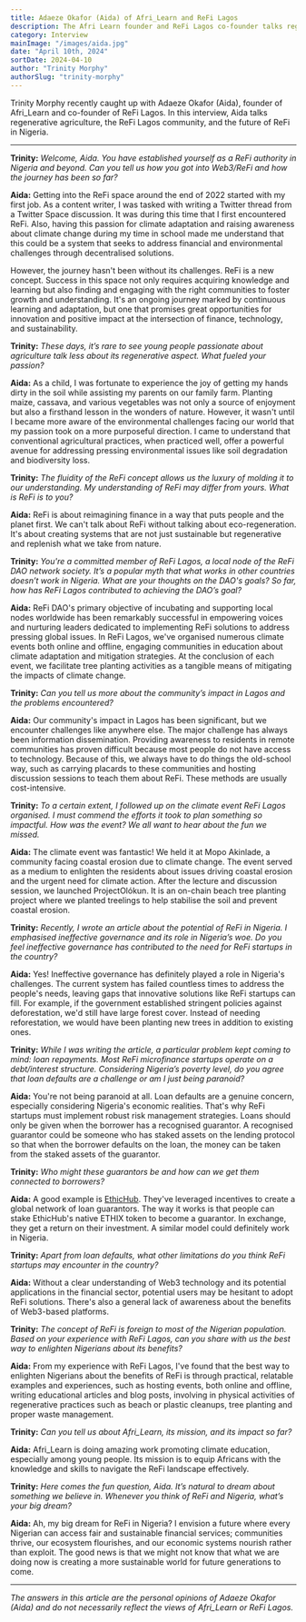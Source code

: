 ```yaml
---
title: Adaeze Okafor (Aida) of Afri_Learn and ReFi Lagos
description: The Afri Learn founder and ReFi Lagos co-founder talks regenerative agriculture, ReFi in Nigeria, and the issue of loan defaults.
category: Interview
mainImage: "/images/aida.jpg"
date: "April 10th, 2024"
sortDate: 2024-04-10
author: "Trinity Morphy"
authorSlug: "trinity-morphy"
---
```


Trinity Morphy recently caught up with Adaeze Okafor (Aida), founder of Afri_Learn and co-founder of ReFi Lagos. In this interview, Aida talks regenerative agriculture, the ReFi Lagos community, and the future of ReFi in Nigeria.

<hr class="lede center-square">

**Trinity:** *Welcome, Aida. You have established yourself as a ReFi authority in Nigeria and beyond. Can you tell us how you got into Web3/ReFi and how the journey has been so far?*

**Aida:** Getting into the ReFi space around the end of 2022 started with my first job. As a content writer,  I was tasked with writing a Twitter thread from a Twitter Space discussion. It was during this time that I first encountered ReFi. Also, having this passion for climate adaptation and raising awareness about climate change during my time in school made me understand that this could be a system that seeks to address financial and environmental challenges through decentralised solutions.

However, the journey hasn't been without its challenges. ReFi is a new concept. Success in this space not only requires acquiring knowledge and learning but also finding and engaging with the right communities to foster growth and understanding. It's an ongoing journey marked by continuous learning and adaptation, but one that promises great opportunities for innovation and positive impact at the intersection of finance, technology, and sustainability.

**Trinity:** *These days, it’s rare to see young people passionate about agriculture talk less about its regenerative aspect. What fueled your passion?*

**Aida:** As a child, I was fortunate to experience the joy of getting my hands dirty in the soil while assisting my parents on our family farm. Planting maize, cassava, and various vegetables was not only a source of enjoyment but also a firsthand lesson in the wonders of nature. However, it wasn't until I became more aware of the environmental challenges facing our world that my passion took on a more purposeful direction. I came to understand that conventional agricultural practices, when practiced well, offer a powerful avenue for addressing pressing environmental issues like soil degradation and biodiversity loss.

**Trinity:** *The fluidity of the ReFi concept allows us the luxury of molding it to our understanding. My understanding of ReFi may differ from yours. What is ReFi is to you?*

**Aida:** ReFi is about reimagining finance in a way that puts people and the planet first. We can't talk about ReFi without talking about eco-regeneration. It's about creating systems that are not just sustainable but regenerative and replenish what we take from nature.

**Trinity:** *You're a committed member of ReFi Lagos, a local node of the ReFi DAO network society. It’s a popular myth that what works in other countries doesn’t work in Nigeria. What are your thoughts on the DAO's goals? So far, how has ReFi Lagos contributed to achieving the DAO’s goal?*

**Aida:** ReFi DAO's primary objective of incubating and supporting local nodes worldwide has been remarkably successful in empowering voices and nurturing leaders dedicated to implementing ReFi solutions to address pressing global issues. In ReFi Lagos, we've organised numerous climate events both online and offline, engaging communities in education about climate adaptation and mitigation strategies. At the conclusion of each event, we facilitate tree planting activities as a tangible means of mitigating the impacts of climate change.

**Trinity:** *Can you tell us more about the community’s impact in Lagos and the problems encountered?*

**Aida:** Our community's impact in Lagos has been significant, but we encounter challenges like anywhere else. The major challenge has always been information dissemination. Providing awareness to residents in remote communities has proven difficult because most people do not have access to technology. Because of this, we always have to do things the old-school way, such as carrying placards to these communities and hosting discussion sessions to teach them about ReFi. These methods are usually cost-intensive.

**Trinity:** *To a certain extent, I followed up on the climate event ReFi Lagos organised. I must commend the efforts it took to plan something so impactful. How was the event? We all want to hear about the fun we missed.*

**Aida:** The climate event was fantastic! We held it at Mopo Akinlade, a community facing coastal erosion due to climate change. The event served as a medium to enlighten the residents about issues driving coastal erosion and the urgent need for climate action. After the lecture and discussion session, we launched ProjectOlókun. It is an on-chain beach tree planting project where we planted treelings to help stabilise the soil and prevent coastal erosion.

**Trinity:** *Recently, I wrote an article about the potential of ReFi in Nigeria. I emphasised ineffective governance and its role in Nigeria’s woe. Do you feel ineffective governance has contributed to the need for ReFi startups in the country?*

**Aida:** Yes! Ineffective governance has definitely played a role in Nigeria's challenges. The current system has failed countless times to address the people's needs, leaving gaps that innovative solutions like ReFi startups can fill. For example, if the government established stringent policies against deforestation, we'd still have large forest cover. Instead of needing reforestation, we would have been planting new trees in addition to existing ones.

**Trinity:** *While I was writing the article, a particular problem kept coming to mind: loan repayments. Most ReFi microfinance startups operate on a debt/interest structure. Considering Nigeria’s poverty level, do you agree that loan defaults are a challenge or am I just being paranoid?*

**Aida:** You're not being paranoid at all. Loan defaults are a genuine concern, especially considering Nigeria's economic realities. That's why ReFi startups must implement robust risk management strategies. Loans should only be given when the borrower has a recognised guarantor. A recognised guarantor could be someone who has staked assets on the lending protocol so that when the borrower defaults on the loan, the money can be taken from the staked assets of the guarantor.

**Trinity:** *Who might these guarantors be and how can we get them connected to borrowers?*

**Aida:** A good example is [EthicHub](/project/ethichub/). They've leveraged incentives to create a global network of loan guarantors. The way it works is that people can stake EthicHub's native ETHIX token to become a guarantor. In exchange, they get a return on their investment. A similar model could definitely work in Nigeria.

**Trinity:** *Apart from loan defaults, what other limitations do you think ReFi startups may encounter in the country?*

**Aida:** Without a clear understanding of Web3 technology and its potential applications in the financial sector, potential users may be hesitant to adopt ReFi solutions. There's also a general lack of awareness about the benefits of Web3-based platforms.

**Trinity:** *The concept of ReFi is foreign to most of the Nigerian population. Based on your experience with ReFi Lagos, can you share with us the best way to enlighten Nigerians about its benefits?*

**Aida:** From my experience with ReFi Lagos, I've found that the best way to enlighten Nigerians about the benefits of ReFi is through practical, relatable examples and experiences, such as hosting events, both online and offline, writing educational articles and blog posts, involving in physical activities of regenerative practices such as beach or plastic cleanups, tree planting and proper waste management.

**Trinity:** *Can you tell us about Afri_Learn, its mission, and its impact so far?*

**Aida:** Afri_Learn is doing amazing work promoting climate education, especially among young people. Its mission is to equip Africans with the knowledge and skills to navigate the ReFi landscape effectively.

**Trinity:** *Here comes the fun question, Aida. It’s natural to dream about something we believe in. Whenever you think of ReFi and Nigeria, what’s your big dream?*

**Aida:** Ah, my big dream for ReFi in Nigeria? I envision a future where every Nigerian can access fair and sustainable financial services; communities thrive, our ecosystem flourishes, and our economic systems nourish rather than exploit. The good news is that we might not know that what we are doing now is creating a more sustainable world for future generations to come.

---

*The answers in this article are the personal opinions of Adaeze Okafor (Aida) and do not necessarily reflect the views of Afri_Learn or ReFi Lagos.*
